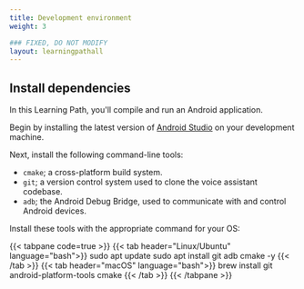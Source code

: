 ```yaml
---
title: Development environment
weight: 3

### FIXED, DO NOT MODIFY
layout: learningpathall
---
```


## Install dependencies

In this Learning Path, you'll compile and run an Android application. 

Begin by installing the latest version of [Android Studio](https://developer.android.com/studio) on your development machine.

Next, install the following command-line tools:
- `cmake`; a cross-platform build system.
- `git`; a version control system used to clone the voice assistant codebase.
- `adb`; the Android Debug Bridge, used to communicate with and control Android devices.

Install these tools with the appropriate command for your OS:

{{< tabpane code=true >}}
  {{< tab header="Linux/Ubuntu" language="bash">}}
sudo apt update
sudo apt install git adb cmake -y
  {{< /tab >}}
  {{< tab header="macOS" language="bash">}}
brew install git android-platform-tools cmake
  {{< /tab >}}
{{< /tabpane >}}
